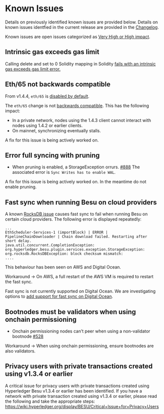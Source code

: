 # Known Issues

Details on previously identified known issues are provided below. Details on known issues identfied
in the current release are provided in the [Changelog](CHANGELOG.md).

Known issues are open issues categorized as [Very High or High impact](https://wiki.hyperledger.org/display/BESU/Defect+Prioritisation+Policy).

## Intrinsic gas exceeds gas limit

Calling delete and set to 0 Solidity mapping in Solidity [fails with an intrinsic gas exceeds gas limit error.](https://github.com/hyperledger/besu/issues/696)

## Eth/65 not backwards compatible

From v1.4.4, `eth/65` is [disabled by default](https://github.com/hyperledger/besu/pull/741).

The `eth/65` change is not [backwards compatible](https://github.com/hyperledger/besu/issues/723).
This has the following impact:

- In a private network, nodes using the 1.4.3 client cannot interact with nodes using 1.4.2 or earlier
  clients.
- On mainnet, synchronizing eventually stalls.

A fix for this issue is being actively worked on.

## Error full syncing with pruning

- When pruning is enabled, a StorageException orrurs. [\#888](https://github.com/hyperledger/besu/issues/888)
  The associated error is `Sync Writes has to enable WAL`.

A fix for this issue is being actively worked on. In the meantime do not enable pruning.

## Fast sync when running Besu on cloud providers

A known [RocksDB issue](https://github.com/facebook/rocksdb/issues/6435) causes fast sync to fail
when running Besu on certain cloud providers. The following error is displayed repeatedly:

```
...
EthScheduler-Services-1 (importBlock) | ERROR | PipelineChainDownloader | Chain download failed. Restarting after short delay.
java.util.concurrent.CompletionException: org.hyperledger.besu.plugin.services.exception.StorageException: org.rocksdb.RocksDBException: block checksum mismatch:
....
```

This behaviour has been seen on AWS and Digital Ocean.

Workaround -> On AWS, a full restart of the AWS VM is required to restart the fast sync.

Fast sync is not currently supported on Digital Ocean. We are investigating options to
[add support for fast sync on Digital Ocean](https://github.com/hyperledger/besu/issues/591).

## Bootnodes must be validators when using onchain permissioning

- Onchain permissioning nodes can't peer when using a non-validator bootnode [\#528](https://github.com/hyperledger/besu/issues/528)

Workaround -> When using onchain permissioning, ensure bootnodes are also validators.

## Privacy users with private transactions created using v1.3.4 or earlier

A critical issue for privacy users with private transactions created using Hyperledger Besu v1.3.4
or earlier has been identified. If you have a network with private transaction created using v1.3.4
or earlier, please read the following and take the appropriate steps:
https://wiki.hyperledger.org/display/BESU/Critical+Issue+for+Privacy+Users
